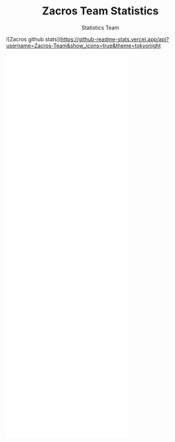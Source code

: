 <div align="center">
<h1>Zacros Team Statistics</h1>
<p> Statistics Team </p>
</div>

![Zacros github stats](https://github-readme-stats.vercel.app/api?username=Zacros-Team&show_icons=true&theme=tokyonight

![informasi](profile/informasi1.svg)
